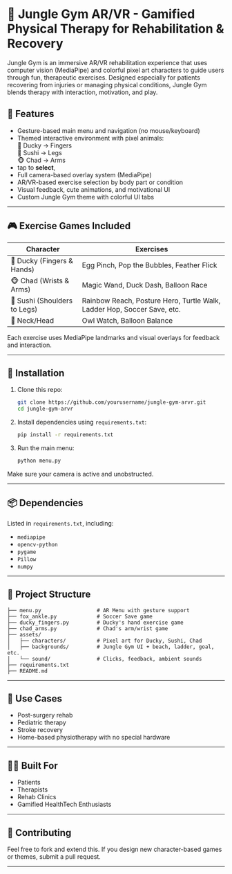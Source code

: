 # 🧠 Jungle Gym AR/VR - Gamified Physical Therapy for Rehabilitation & Recovery

Jungle Gym is an immersive AR/VR rehabilitation experience that uses computer vision (MediaPipe) and colorful pixel art characters to guide users through fun, therapeutic exercises. Designed especially for patients recovering from injuries or managing physical conditions, Jungle Gym blends therapy with interaction, motivation, and play.

## 🌟 Features

- Gesture-based main menu and navigation (no mouse/keyboard)
- Themed interactive environment with pixel animals:  
  🐥 Ducky → Fingers  
  🦊 Sushi → Legs  
  🐵 Chad → Arms  
-  tap to **select**,
- Full camera-based overlay system (MediaPipe)
- AR/VR-based exercise selection by body part or condition
- Visual feedback, cute animations, and motivational UI
- Custom Jungle Gym theme with colorful UI tabs

---

## 🎮 Exercise Games Included

| Character | Exercises |
|----------|-----------|
| 🐥 Ducky (Fingers & Hands) | Egg Pinch, Pop the Bubbles, Feather Flick |
| 🐵 Chad (Wrists & Arms) | Magic Wand, Duck Dash, Balloon Race |
| 🦊 Sushi (Shoulders to Legs) | Rainbow Reach, Posture Hero, Turtle Walk, Ladder Hop, Soccer Save, etc. |
| 🦉 Neck/Head | Owl Watch, Balloon Balance |

Each exercise uses MediaPipe landmarks and visual overlays for feedback and interaction.

---

## 🧰 Installation

1. Clone this repo:
   ```bash
   git clone https://github.com/yourusername/jungle-gym-arvr.git
   cd jungle-gym-arvr
   ```

2. Install dependencies using `requirements.txt`:
   ```bash
   pip install -r requirements.txt
   ```

3. Run the main menu:
   ```bash
   python menu.py
   ```

Make sure your camera is active and unobstructed.

---

## 📦 Dependencies

Listed in `requirements.txt`, including:
- `mediapipe`
- `opencv-python`
- `pygame`
- `Pillow`
- `numpy`

---

## 📁 Project Structure

```
├── menu.py                  # AR Menu with gesture support
├── fox_ankle.py             # Soccer Save game
├── ducky_fingers.py         # Ducky's hand exercise game
├── chad_arms.py             # Chad's arm/wrist game
├── assets/
│   ├── characters/          # Pixel art for Ducky, Sushi, Chad
│   ├── backgrounds/         # Jungle Gym UI + beach, ladder, goal, etc.
│   └── sound/               # Clicks, feedback, ambient sounds
├── requirements.txt
├── README.md
```

---

## 🎯 Use Cases

- Post-surgery rehab
- Pediatric therapy
- Stroke recovery
- Home-based physiotherapy with no special hardware

---

## 👩‍⚕️ Built For

- Patients
- Therapists
- Rehab Clinics
- Gamified HealthTech Enthusiasts

---


## 🤝 Contributing

Feel free to fork and extend this. If you design new character-based games or themes, submit a pull request.

---

